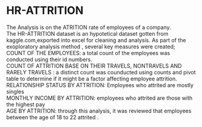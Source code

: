 # HR-ATTRITION
The Analysis is on the ATRITION rate of employees of a company.  
The HR-ATTRITION dataset is an hypotetical dataset gotten from kaggle.com,exported into excel for cleaning and analysis. As part of the exoploratory analysis method , several key measures were created;  
COUNT OF THE EMPLOYEES: a total count of the employees was conducted using their id numbers.   
COUNT OF ATTRITION BASE ON THEIR TRAVELS, NONTRAVELS AND RARELY TRAVELS : a distinct count was counducted using counts and pivot table to determine if it might be a factor affecting employee attrition.  
RELATIONSHIP STATUS BY ATTRITION: Employees who attrited are mostly singles  
MONTHLY INCOME BY ATTRITION: employees who attrited are those with the highest pay  
AGE BY ATTRITION: through this analysis, it was reviewed that employees between the age of 18 to 22 attrited .
